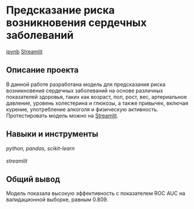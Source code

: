 # Предсказание риска возникновения сердечных заболеваний

[ipynb](notebook.ipynb) [Streamlit](https://dsworkshops-lgxf7khqhd7ystqvezbxkb.streamlit.app/)

## Описание проекта

В данной работе разработана модель для предсказания риска возникновения сердечных заболеваний на основе различных показателей здоровья, таких как возраст, пол, рост, вес, артериальное давление, уровень холестерина и глюкозы, а также привычек, включая курение, употребление алкоголя и физическую активность. Протестировать модель можно на [Streamlit](https://dsworkshops-lgxf7khqhd7ystqvezbxkb.streamlit.app/).

## Навыки и инструменты
*python, pandas, scikit-learn* <br><br> *streamlit*

## Общий вывод

Модель показала высокую эффективность с показателем ROC AUC на валидационной выборке, равным 0.809.
